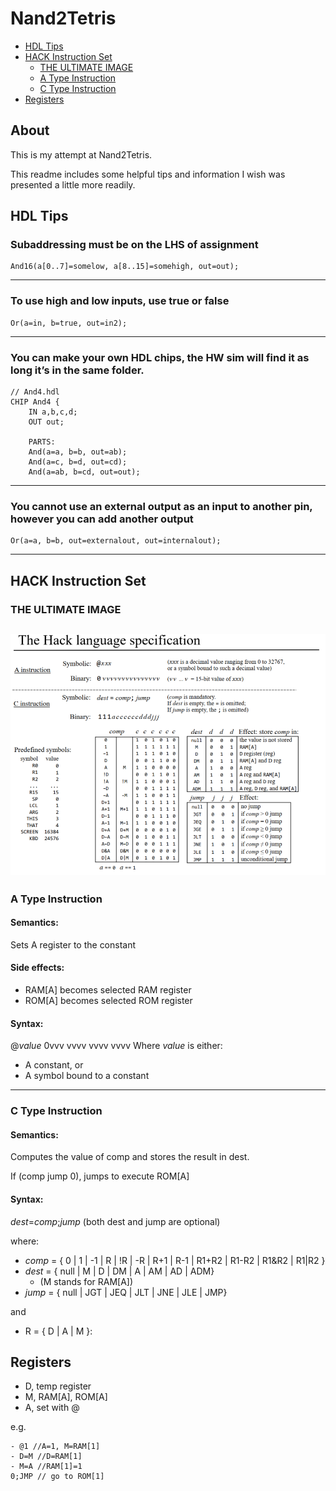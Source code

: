 # Nand2Tetris

* [HDL Tips](#hdl-tips)
* [HACK Instruction Set](#hack-instruction-set)
  + [THE ULTIMATE IMAGE](#the-ultimate-image)
  + [A Type Instruction](#a-type-instruction)
  + [C Type Instruction](#c-type-instruction)
* [Registers](#registers)
## About

This is my attempt at Nand2Tetris.

This readme includes some helpful tips and information I wish was presented a little more readily.


## HDL Tips

### Subaddressing must be on the LHS of assignment

```
And16(a[0..7]=somelow, a[8..15]=somehigh, out=out);
```
---

### To use high and low inputs, use true or false

```
Or(a=in, b=true, out=in2);
```
---

### You can make your own HDL chips, the HW sim will find it as long it’s in the same folder.

```
// And4.hdl
CHIP And4 {
 	IN a,b,c,d;
	OUT out;

	PARTS:
	And(a=a, b=b, out=ab);
	And(a=c, b=d, out=cd);
	And(a=ab, b=cd, out=out);
```
---

### You cannot use an external output as an input to another pin, however you can add another output

```
Or(a=a, b=b, out=externalout, out=internalout);
```
---

## HACK Instruction Set

### THE ULTIMATE IMAGE

![Hack Language Specification](./pics/HackSpec.png)
---

### A Type Instruction

#### Semantics:
Sets A register to the constant

#### Side effects:
- RAM[A] becomes selected RAM register
- ROM[A] becomes selected ROM register

#### Syntax:
@*value* 0vvv vvvv vvvv vvvv
Where *value* is either:
- A constant, or
- A symbol bound to a constant
---

### C Type Instruction

#### Semantics:
Computes the value of comp and stores the result in dest.

If (comp jump 0), jumps to execute ROM[A]

#### Syntax:
_dest_=_comp_;_jump_ (both dest and jump are optional)

where:
- _comp_ = { 0 | 1  | -1 | R | !R | -R | R+1 | R-1 | R1+R2 | R1-R2 | R1&R2 | R1|R2 }
- _dest_ = { null | M | D | DM | A | AM | AD | ADM}
    - (M stands for RAM[A])
- _jump_ = { null | JGT | JEQ | JLT | JNE | JLE | JMP}

and 
- R = { D | A | M }:

## Registers

- D, temp register
- M, RAM[A], ROM[A]
- A, set with @

e.g.
```
- @1 //A=1, M=RAM[1]
- D=M //D=RAM[1]
- M=A //RAM[1]=1
0;JMP // go to ROM[1]
```
